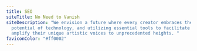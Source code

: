 ```yaml
---
title: SEO
siteTitle: No Need to Vanish
siteDescription: "We envision a future where every creator embraces the creative
  potential of technology, and utilizing essential tools to facilitate and
  amplify their unique artistic voices to unprecedented heights. "
faviconColor: "#ff0002"
---
```

